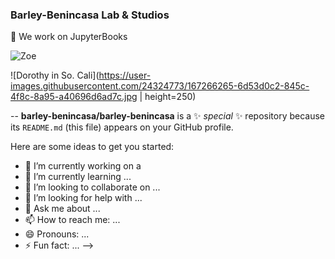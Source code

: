
### Barley-Benincasa Lab & Studios


🔭  We work on JupyterBooks


![Zoe](https://user-images.githubusercontent.com/24324773/167266217-bbd8c0b4-b774-4546-8caa-dc91f35f0e6b.png)

![Dorothy in So. Cali](https://user-images.githubusercontent.com/24324773/167266265-6d53d0c2-845c-4f8c-8a95-a40696d6ad7c.jpg | height=250)

--
**barley-benincasa/barley-benincasa** is a ✨ _special_ ✨ repository because its `README.md` (this file) appears on your GitHub profile.

Here are some ideas to get you started:

- 🔭 I’m currently working on a 
- 🌱 I’m currently learning ...
- 👯 I’m looking to collaborate on ...
- 🤔 I’m looking for help with ...
- 💬 Ask me about ...
- 📫 How to reach me: ...
- 😄 Pronouns: ...
- ⚡ Fun fact: ...
-->
